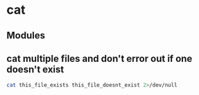 # cat

Modules
---

cat multiple files and don't error out if one doesn't exist
---

```bash
cat this_file_exists this_file_doesnt_exist 2>/dev/null
```

